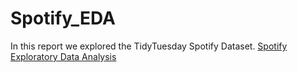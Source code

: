 # Spotify_EDA

In this report we explored the TidyTuesday Spotify Dataset.
<a href="https://github.com/Jainlo/Spotify_EDA"></a>
[Spotify Exploratory Data Analysis](./src/menu_report.html)  